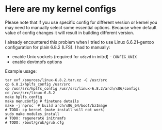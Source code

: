 # Here are my kernel configs

Please note that if you use specific config for different version
or kernel you may need to manually select some essential options.
Because when default value of config changes it will result in building
different version. 

I already encountered this  problem when I tried to use Linux 6.6.21-gentoo
configuration for plain 6.8.2 (LFS). I had to manually:
- enable Unix sockets (required for `udevd` in initrd) - `CONFIG_UNIX`
- enable devtmpfs options

Example usage:
```shell
tar xvf /sources/linux-6.8.2.tar.xz -C /usr/src
cp 6.8.2/hplfs_config /usr/src
cp /usr/src/hplfs_config /usr/src/linux-6.8.2/arch/x86/configs
cd /usr/src/linux-6.8.2
make hplfs_config
make menuconfig # finetune details
make -j`nproc` # build arch/x86_64/boot/bzImage
# TODO: cp kernel (make install will not work)
sudo make modules_install
# TODO: regenerate initramfs
# TODO: /boot/grub/grub.cfg
```

